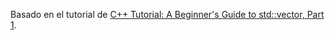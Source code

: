 Basado en el tutorial de [C++ Tutorial: A Beginner's Guide to std::vector, Part 1](https://www.codeguru.com/cpp/cpp/cpp_mfc/stl/article.php/c4027/C-Tutorial-A-Beginners-Guide-to-stdvector-Part-1.htm).
